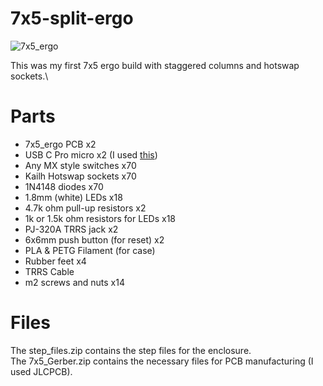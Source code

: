 # 7x5-split-ergo

![7x5_ergo](https://i.redd.it/55oxngfmiod81.jpg)

This was my first 7x5 ergo build with staggered columns and hotswap sockets.\

# Parts
   - 7x5_ergo PCB x2
   - USB C Pro micro x2 (I used [this](https://www.aliexpress.com/item/32768308647.html?spm=a2g0o.productlist.0.0.5b4af202azcUkJ&algo_pvid=4d3dc589-608c-4547-bc4f-21e3caa173ed&algo_exp_id=4d3dc589-608c-4547-bc4f-21e3caa173ed-8&pdp_ext_f=%7B%22sku_id%22%3A%2212000024349272663%22%7D&pdp_pi=-1%3B4.72%3B-1%3B-1%40salePrice%3BUSD%3Bsearch-mainSearch))
   - Any MX style switches x70
   - Kailh Hotswap sockets x70
   - 1N4148 diodes x70
   - 1.8mm (white) LEDs x18
   - 4.7k ohm pull-up resistors x2
   - 1k or 1.5k ohm resistors for LEDs x18
   - PJ-320A TRRS jack x2
   - 6x6mm push button (for reset) x2
   - PLA & PETG Filament (for case)
   - Rubber feet x4
   - TRRS Cable
   - m2 screws and nuts x14

# Files
 The step_files.zip contains the step files for the enclosure.\
 The 7x5_Gerber.zip contains the necessary files for PCB manufacturing (I used JLCPCB).
